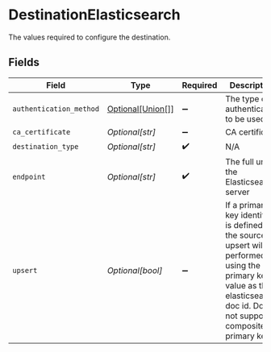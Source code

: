 # DestinationElasticsearch

The values required to configure the destination.


## Fields

| Field                                                                                                                                                                               | Type                                                                                                                                                                                | Required                                                                                                                                                                            | Description                                                                                                                                                                         |
| ----------------------------------------------------------------------------------------------------------------------------------------------------------------------------------- | ----------------------------------------------------------------------------------------------------------------------------------------------------------------------------------- | ----------------------------------------------------------------------------------------------------------------------------------------------------------------------------------- | ----------------------------------------------------------------------------------------------------------------------------------------------------------------------------------- |
| `authentication_method`                                                                                                                                                             | [Optional[Union[]]](undefined/models/shared/destinationelasticsearchauthenticationmethod.md)                                                                                        | :heavy_minus_sign:                                                                                                                                                                  | The type of authentication to be used                                                                                                                                               |
| `ca_certificate`                                                                                                                                                                    | *Optional[str]*                                                                                                                                                                     | :heavy_minus_sign:                                                                                                                                                                  | CA certificate                                                                                                                                                                      |
| `destination_type`                                                                                                                                                                  | *Optional[str]*                                                                                                                                                                     | :heavy_check_mark:                                                                                                                                                                  | N/A                                                                                                                                                                                 |
| `endpoint`                                                                                                                                                                          | *Optional[str]*                                                                                                                                                                     | :heavy_check_mark:                                                                                                                                                                  | The full url of the Elasticsearch server                                                                                                                                            |
| `upsert`                                                                                                                                                                            | *Optional[bool]*                                                                                                                                                                    | :heavy_minus_sign:                                                                                                                                                                  | If a primary key identifier is defined in the source, an upsert will be performed using the primary key value as the elasticsearch doc id. Does not support composite primary keys. |